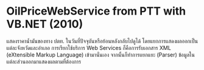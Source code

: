 # OilPriceWebService from PTT with VB.NET (2010)

แสดงราคาน้ำมันของทาง ปตท. ในวันที่ปัจจุบันหรือย้อนหลังกลับไปดูได้ โดยแยกการแสดงผลออกเป็นแต่ละจังหวัดและอำเภอ
การเรียกใช้บริการ Web Services ก็คือการรับเอกสาร XML (eXtensible Markup Language) เข้ามานั่นเอง จากนั้นก็ทำการแยกแยะ (Parser) ข้อมูลในแต่ละส่วนออกมาแสดงผลตามที่ต้องการ
